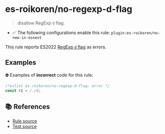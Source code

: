 # es-roikoren/no-regexp-d-flag
> disallow RegExp `d` flag.

- ✅ The following configurations enable this rule: `plugin:es-roikoren/no-new-in-esnext`

This rule reports ES2022 [RegExp `d` flag](https://github.com/tc39/proposal-regexp-match-indices#readme) as errors.

## Examples

⛔ Examples of **incorrect** code for this rule:

```js
/*eslint es-roikoren/no-regexp-d-flag: error */
const r1 = /./d;
```

## 📚 References

- [Rule source](https://github.com/roikoren755/eslint-plugin-es/blob/v2.0.3/src/rules/no-regexp-d-flag.ts)
- [Test source](https://github.com/roikoren755/eslint-plugin-es/blob/v2.0.3/tests/src/rules/no-regexp-d-flag.ts)

